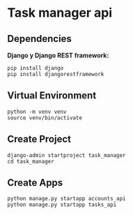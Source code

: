 # Task manager api

## Dependencies

**Django y Django REST framework:**

```commandline
pip install django
pip install djangorestframework
```

## Virtual Environment

```commandline
python -m venv venv
source venv/bin/activate
```

## Create Project

```commandline
django-admin startproject task_manager
cd task_manager
```

## Create Apps

```commandline
python manage.py startapp accounts_api
python manage.py startapp tasks_api
```
